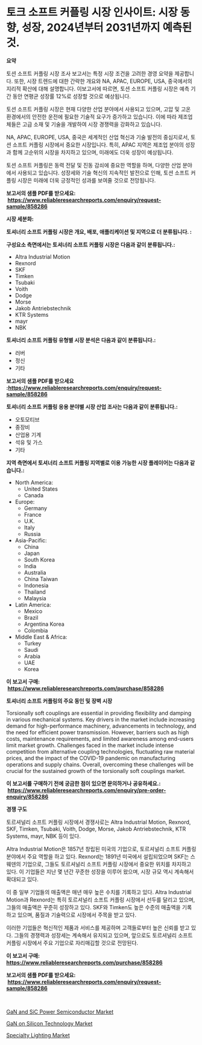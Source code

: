 <p><h1>토크 소프트 커플링 시장 인사이트: 시장 동향, 성장, 2024년부터 2031년까지 예측된 것.</h1></p><p><strong>요약</strong></p>
<p><p>토션 소프트 커플링 시장 조사 보고서는 특정 시장 조건을 고려한 경영 요약을 제공합니다. 또한, 시장 트렌드에 대한 간략한 개요와 NA, APAC, EUROPE, USA, 중국에서의 지리적 확산에 대해 설명합니다. 이보고서에 따르면, 토션 소프트 커플링 시장은 예측 기간 동안 연평균 성장률 12%로 성장할 것으로 예상됩니다.</p><p>토션 소프트 커플링 시장은 현재 다양한 산업 분야에서 사용되고 있으며, 고압 및 고온 환경에서의 안전한 운전에 필요한 기술적 요구가 증가하고 있습니다. 이에 따라 제조업체들은 고급 소재 및 기술을 개발하여 시장 경쟁력을 강화하고 있습니다.</p><p>NA, APAC, EUROPE, USA, 중국은 세계적인 산업 혁신과 기술 발전의 중심지로서, 토션 소프트 커플링 시장에서 중요한 시장입니다. 특히, APAC 지역은 제조업 분야의 성장과 함께 고순위의 시장을 차지하고 있으며, 미래에도 더욱 성장이 예상됩니다.</p><p>토션 소프트 커플링은 동력 전달 및 진동 감쇠에 중요한 역할을 하며, 다양한 산업 분야에서 사용되고 있습니다. 성장세와 기술 혁신의 지속적인 발전으로 인해, 토션 소프트 커플링 시장은 미래에 더욱 긍정적인 성과를 보여줄 것으로 전망됩니다.</p></p>
<p><strong>보고서의 샘플 PDF를 받으세요: &nbsp;<a href="https://www.reliableresearchreports.com/enquiry/request-sample/858286">https://www.reliableresearchreports.com/enquiry/request-sample/858286</a></strong></p>
<p><strong>시장 세분화:</strong></p>
<p><strong> 토셔너리 소프트 커플링 시장은 개요, 배포, 애플리케이션 및 지역으로 더 분류됩니다. :</strong></p>
<p><strong>구성요소 측면에서는 토셔너리 소프트 커플링 시장은 다음과 같이 분류됩니다.:</strong></p>
<p><ul><li>Altra Industrial Motion</li><li>Rexnord</li><li>SKF</li><li>Timken</li><li>Tsubaki</li><li>Voith</li><li>Dodge</li><li>Morse</li><li>Jakob Antriebstechnik</li><li>KTR Systems</li><li>mayr</li><li>NBK</li></ul></p>
<p><strong> 토셔너리 소프트 커플링 유형별 시장 분석은 다음과 같이 분류됩니다.:</strong></p>
<p><ul><li>러버</li><li>정신</li><li>기타</li></ul></p>
<p><strong>보고서의 샘플 PDF를 받으세요 :<a href="https://www.reliableresearchreports.com/enquiry/request-sample/858286">https://www.reliableresearchreports.com/enquiry/request-sample/858286</a></strong></p>
<p><strong> 토셔너리 소프트 커플링 응용 분야별 시장 산업 조사는 다음과 같이 분류됩니다.:</strong></p>
<p><ul><li>오토모티브</li><li>중장비</li><li>산업용 기계</li><li>석유 및 가스</li><li>기타</li></ul></p>
<p><strong>지역 측면에서 토셔너리 소프트 커플링 지역별로 이용 가능한 시장 플레이어는 다음과 같습니다.:</strong></p>
<p><ul>
    <li>
        North America:
        <ul>
            <li>United States</li>
            <li>Canada</li>
        </ul>
    </li>
    <li>
        Europe:
        <ul>
            <li>Germany</li>
            <li>France</li>
            <li>U.K.</li>
            <li>Italy</li>
            <li>Russia</li>
        </ul>
    </li>
    <li>
        Asia-Pacific:
        <ul>
            <li>China</li>
            <li>Japan</li>
            <li>South Korea</li>
            <li>India</li>
            <li>Australia</li>
            <li>China Taiwan</li>
            <li>Indonesia</li>
            <li>Thailand</li>
            <li>Malaysia</li>
        </ul>
    </li>
    <li>
        Latin America:
        <ul>
            <li>Mexico</li>
            <li>Brazil</li>
            <li>Argentina Korea</li>
            <li>Colombia</li>
        </ul>
    </li>
    <li>
        Middle East & Africa:
        <ul>
            <li>Turkey</li>
            <li>Saudi</li>
            <li>Arabia</li>
            <li>UAE</li>
            <li>Korea</li>
        </ul>
    </li>
    </ul></p>
<p><strong>이 보고서 구매: &nbsp;<a href="https://www.reliableresearchreports.com/purchase/858286">https://www.reliableresearchreports.com/purchase/858286</a></strong></p>
<p><strong>토셔너리 소프트 커플링의 주요 동인 및 장벽 시장</strong></p>
<p><p>Torsionally soft couplings are essential in providing flexibility and damping in various mechanical systems. Key drivers in the market include increasing demand for high-performance machinery, advancements in technology, and the need for efficient power transmission. However, barriers such as high costs, maintenance requirements, and limited awareness among end-users limit market growth. Challenges faced in the market include intense competition from alternative coupling technologies, fluctuating raw material prices, and the impact of the COVID-19 pandemic on manufacturing operations and supply chains. Overall, overcoming these challenges will be crucial for the sustained growth of the torsionally soft couplings market.</p></p>
<p><strong>이 보고서를 구매하기 전에 궁금한 점이 있으면 문의하거나 공유하세요.: &nbsp;<a href="https://www.reliableresearchreports.com/enquiry/pre-order-enquiry/858286">https://www.reliableresearchreports.com/enquiry/pre-order-enquiry/858286</a></strong></p>
<p><strong>경쟁 구도</strong></p>
<p><p>토르셔널리 소프트 커플링 시장에서 경쟁사로는 Altra Industrial Motion, Rexnord, SKF, Timken, Tsubaki, Voith, Dodge, Morse, Jakob Antriebstechnik, KTR Systems, mayr, NBK 등이 있다.</p><p>Altra Industrial Motion은 1857년 창립된 미국의 기업으로, 토르셔널리 소프트 커플링 분야에서 주요 역할을 하고 있다. Rexnord는 1891년 미국에서 설립되었으며 SKF는 스웨덴의 기업으로, 그들도 토르셔널리 소프트 커플링 시장에서 중요한 위치를 차지하고 있다. 이 기업들은 지난 몇 년간 꾸준한 성장을 이루어 왔으며, 시장 규모 역시 계속해서 확대되고 있다.</p><p>이 중 일부 기업들의 매출액은 매년 매우 높은 수치를 기록하고 있다. Altra Industrial Motion과 Rexnord는 특히 토르셔널리 소프트 커플링 시장에서 선두를 달리고 있으며, 그들의 매출액은 꾸준히 성장하고 있다. SKF와 Timken도 높은 수준의 매출액을 기록하고 있으며, 품질과 기술력으로 시장에서 주목을 받고 있다.</p><p>이러한 기업들은 혁신적인 제품과 서비스를 제공하며 고객들로부터 높은 신뢰를 받고 있다. 그들의 경쟁력과 성장세는 계속해서 유지되고 있으며, 앞으로도 토르셔널리 소프트 커플링 시장에서 주요 기업으로 자리매김할 것으로 전망된다.</p></p>
<p><strong>이 보고서 구매: &nbsp; <a href="https://www.reliableresearchreports.com/purchase/858286">https://www.reliableresearchreports.com/purchase/858286</a></strong></p>
<p><strong>보고서의 샘플 PDF를 받으세요: &nbsp;<a href="https://www.reliableresearchreports.com/enquiry/request-sample/858286">https://www.reliableresearchreports.com/enquiry/request-sample/858286</a></strong><strong></strong></p>
<p>&nbsp;</p>
<p><p><a href="https://github.com/edytherolanlouisejk1miz0wig/Market-Research-Report-List-1/blob/main/gan-and-sic-power-semiconductor-market.md">GaN and SiC Power Semiconductor Market</a></p><p><a href="https://github.com/peachesmcdowel1/Market-Research-Report-List-2/blob/main/gan-on-silicon-technology-market.md">GaN on Silicon Technology Market</a></p><p><a href="https://github.com/redneck06/Market-Research-Report-List-2/blob/main/specialty-lighting-market.md">Specialty Lighting Market</a></p></p>